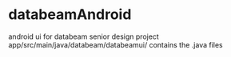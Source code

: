 # databeamAndroid
android ui for databeam senior design project
app/src/main/java/databeam/databeamui/ contains the .java files
